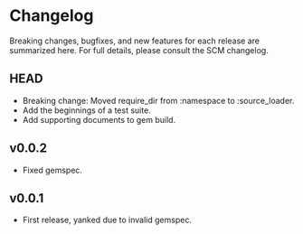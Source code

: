 # Changelog

Breaking changes, bugfixes, and new features for each release are summarized here.
For full details, please consult the SCM changelog.

## HEAD
 * Breaking change: Moved require_dir from :namespace to :source_loader.
 * Add the beginnings of a test suite.
 * Add supporting documents to gem build.

## v0.0.2
 * Fixed gemspec.

## v0.0.1
 * First release, yanked due to invalid gemspec.

